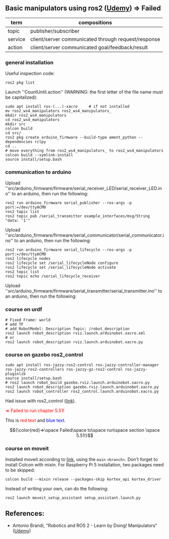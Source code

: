 ## Basic manipulators using ros2 (<a href="https://www.udemy.com/course/robotics-and-ros-2-learn-by-doing-manipulators/">Udemy</a>) => Failed

| term | compositions | 
| - | - | 
| topic | publisher/subscriber | 
| service | client/server communicated through request/response |
| action | client/server communicated goal/feedback/result |

### general installation

Useful inspection code:

    ros2 pkg list

Launch ''CountUntil.action'' (WARNING: the first letter of the file name must be capitalized):

    sudo apt install ros-(...)-xacro     # if not installed
    mv ros2_ws4_manipulators ros2_ws4_manipulators_
    mkdir ros2_ws4_manipulators
    cd ros2_ws4_manipulators
    mkdir src
    colcon build
    cd src/
    ros2 pkg create arduino_firmware --build-type ament_python --dependencies rclpy
    cd ..
    # move everything from ros2_ws4_manipulators_ to ros2_ws4_manipulators
    colcon build --symlink-install
    source install/setup.bash

### communication to arduino

Upload ''src/arduino_firmware/firmware/serial_receiver_LED/serial_receiver_LED.ino'' to an arduino, then run the following:
    
    ros2 run arduino_firmware serial_publisher --ros-args -p port:=/dev/ttyACM0
    ros2 topic list
    ros2 topic pub /serial_transmitter example_interfaces/msg/String "data: '1'"

Upload ''src/arduino_firmware/firmware/serial_communicator/serial_communicator.ino'' to an arduino, then run the following:

    ros2 run arduino_firmware serial_lifecycle --ros-args -p port:=/dev/ttyACM0
    ros2 lifecycle nodes
    ros2 lifecycle set /serial_lifecycleNode configure
    ros2 lifecycle set /serial_lifecycleNode activate
    ros2 topic list
    ros2 topic echo /serial_lifecycle_receiver

Upload ''src/arduino_firmware/firmware/serial_transmitter/serial_transmitter.ino'' to an arduino, then run the following:

### course on urdf

    # Fixed Frame: world
    # add TF
    # add RobotModel: Description Topic: /robot_description
    ros2 launch robot_description rviz.launch.arduinobot.xacro.xml
    # or
    ros2 launch robot_description rviz.launch.arduinobot.xacro.py

### course on gazebo ros2_control
    sudo apt install ros-jazzy-ros2-control ros-jazzy-controller-manager ros-jazzy-ros2-controllers ros-jazzy-gz-ros2-control ros-jazzy-pluginlib
    source install/setup.bash
    # ros2 launch robot_build gazebo.rviz.launch.arduinobot.xacro.py
    ros2 launch robot_description gazebo.rviz.launch.arduinobot.xacro.py
    ros2 launch robot_controller ros2_control.launch.arduinobot.xacro.py

Had issue with ros2_control (<a href="https://github.com/ros-controls/gz_ros2_control/issues/567#issuecomment-2833271693">link</a>).

<span style="color:red"> => Failed to run chapter 5.51!</span>

This is <span style="color:red">red text</span> and <span style="color:blue">blue text</span>.

$${\color{red}=>\space Failed\space to\space run\space section \space 5.51!}$$	


### course on moveit

Installed moveit according to <a href="https://moveit.picknik.ai/main/doc/tutorials/getting_started/getting_started.html">link</a>, using the ``main`` ``<branch>``. Don't forget to install Colcon with mixin. For Raspberry Pi 5 installation, two packages need to be skipped:

    colcon build --mixin release --packages-skip kortex_api kortex_driver

Instead of writing your own, can do the following:
    
    ros2 launch moveit_setup_assistant setup_assistant.launch.py


## References:
- Antonio Brandi, "Robotics and ROS 2 - Learn by Doing! Manipulators" (<a href="https://www.udemy.com/course/robotics-and-ros-2-learn-by-doing-manipulators/">Udemy</a>)


